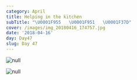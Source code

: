 ```yaml
---
category: April
title: Helping in the kitchen
subTitle: "\U0001F955   \U0001F951   \U0001F37D"
cover: /images/img_20180416_174757.jpg
date: '2018-04-16'
day: Day47
slug: Day 47
---
```

![null](/images/img_20180416_174757.jpg)

![null](/images/img_20180416_100955.jpg)
